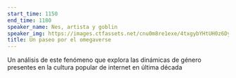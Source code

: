 ```yaml
---
start_time: 1150
end_time: 1180
speaker_name: Nes, artista y goblin
speaker_img: https://images.ctfassets.net/cnu0m8re1exe/4txgybYHtUH0z6Dy9IIFGH/e9f4612ef512ae7ad8a580a39557e4d2/Glass_Frog.jpg?fm=jpg&fl=progressive&w=660&h=433&fit=fill
title: Un paseo por el omegaverse​​​​‌
---
```


Un análisis de este fenómeno que explora las dinámicas de género presentes en la cultura popular de internet en última década